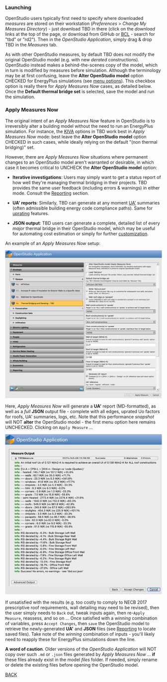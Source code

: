 ### Launching

OpenStudio users typically first need to specify where downloaded _measures_ are stored on their workstation (_Preferences_ > _Change My Measures Directory_) - just download TBD in there (click on the _download_ links at the top of the page, or download from GitHub or [BCL](https://bcl.nrel.gov/dashboard "OpenStudio's Building Component Library") - search for "tbd" or "rd2"). Then in the _OpenStudio Application_, simply drag & drop TBD in the _Measures_ tab.

As with other OpenStudio measures, by default TBD does not modify the original OpenStudio model (e.g. with new _derated_ constructions). OpenStudio instead makes a behind-the-scenes copy of the model, which in turn is modified by measures before simulation. Although the terminology may be at first confusing, leave the __Alter OpenStudio model__ option CHECKED for EnergyPlus simulations (see [menu options](./settings.html "TBD settings")). This checkbox option is really there for _Apply Measures Now_ cases, as detailed below. Once the __Default thermal bridge set__ is selected, save the model and run the simulation.

### Apply Measures Now

The original intent of an _Apply Measures Now_ feature in OpenStudio is to irreversibly alter a building model without the need to run an EnergyPlus simulation. For instance, the [KIVA](./kiva.html "KIVA support") options in TBD work best in _Apply Measures Now_ mode: best leave the __Alter OpenStudio model__ option CHECKED in such cases, while ideally relying on the default "(non thermal bridging)" set.

However, there are _Apply Measures Now_ situations where permanent changes to an OpenStudio model aren't warranted or desirable, in which case it becomes critical to UNCHECK the __Alter OpenStudio model__ option:

- __Iterative investigations__: Users may simply want to get a status report of how well they're managing thermal bridging in their projects. TBD provides the same user feedback (including errors & warnings) in either mode. Consult the [Reporting](./reports.html "What TBD reports back") section.

- __UA' reports__: Similarly, TBD can generate at any moment [UA'](./ua.html "UA' assessments") summaries (often admissible building energy code compliance paths). Same for [uprating](./ut.html "Uprating") features.

- __JSON output__: TBD users can generate a complete, detailed list of every _major_ thermal bridge in their OpenStudio model, which may be useful for automating cost estimation or simply for further [customization](./custom.html "TBD customization").

An example of an _Apply Measures Now_ setup:

![AMN Menu](../assets/images/AMN1.png "AMN Menu")

Here, _Apply Measures Now_ will generate a __UA'__ report (MD-formatted), as well as a _full_ __JSON__ output file - complete with all edges, uprated Uo factors for roofs, UA' summaries, logs, etc. Note that this performance _snapshot_ will NOT __alter__ the OpenStudio model - the first menu option here remains UNCHECKED. Clicking on `Apply Measure` ...

![AMN Results](../assets/images/AMN2.png "AMN Results")

If unsatisfied with the results (e.g. too costly to comply to NECB 2017 prescriptive roof requirements, wall detailing may need to be revised), then the user simply needs to `Back` out, tweak inputs again, then re-`Apply Measure`, reassess, and so on ... Once satisfied with a _winning_ combination of variables, press `Accept Changes`, then `save` the OpenStudio model to retrieve the newly-generated __UA'__ and __JSON__ files (see [Reporting](./reports.html "What TBD reports back") to locate saved files). Take note of the _winning_ combination of inputs - you'll likely need to reapply these for EnergyPlus simulations down the line.

__A word of caution__. Older versions of the _OpenStudio Application_ will NOT copy over such `.md` or `.json` files generated by _Apply Measures Now_ ... __if__ these files already exist in the model _files_ folder. If needed, simply rename or delete the existing files before opening the OpenStudio model.

[BACK](../index.html "Thermal Bridging & Derating")  
